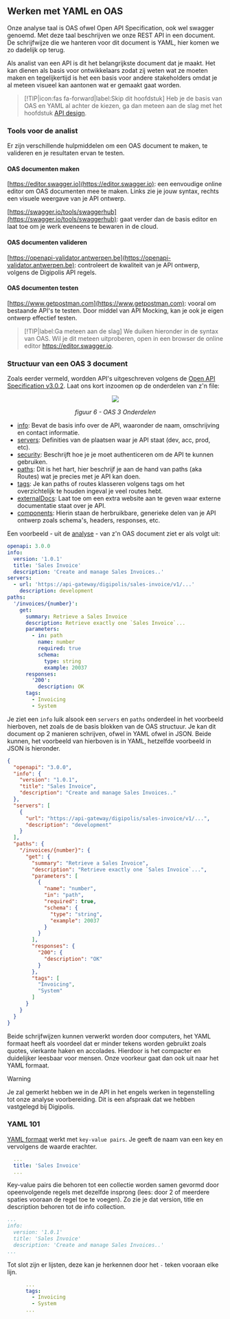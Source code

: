 ## Werken met YAML en OAS

Onze analyse taal is OAS ofwel Open API Specification, ook wel swagger genoemd. Met deze taal beschrijven we onze REST API in een document. De schrijfwijze die we hanteren voor dit document is YAML, hier komen we zo dadelijk op terug.

Als analist van een API is dit het belangrijkste document dat je maakt. Het kan dienen als basis voor ontwikkelaars zodat zij weten wat ze moeten maken en tegelijkertijd is het een basis voor andere stakeholders omdat je al meteen visueel kan aantonen wat er gemaakt gaat worden.

>[!TIP|icon:fas fa-forward|label:Skip dit hoofdstuk]
> Heb je de basis van OAS en YAML al achter de kiezen, ga dan meteen aan de slag met het hoofdstuk [API design](/content/designers/design).

### Tools voor de analist

Er zijn verschillende hulpmiddelen om een OAS document te maken, te valideren en je resultaten ervan te testen.

#### OAS documenten maken
[https://editor.swagger.io](https://editor.swagger.io): een eenvoudige online editor om OAS documenten mee te maken. Links zie je jouw syntax, rechts een visuele weergave van je API ontwerp.

[https://swagger.io/tools/swaggerhub](https://swagger.io/tools/swaggerhub): gaat verder dan de basis editor en laat toe om je werk eveneens te bewaren in de cloud.


#### OAS documenten valideren
[https://openapi-validator.antwerpen.be](https://openapi-validator.antwerpen.be): controleert de kwaliteit van je API ontwerp, volgens de Digipolis API regels.

#### OAS documenten testen
[https://www.getpostman.com](https://www.getpostman.com): vooral om bestaande API's te testen. Door middel van API Mocking, kan je ook je eigen ontwerp effectief testen.

>[!TIP|label:Ga meteen aan de slag]
> We duiken hieronder in de syntax van OAS. Wil je dit meteen uitproberen, open in een browser de online editor https://editor.swagger.io.

### Structuur van een OAS 3 document

Zoals eerder vermeld, wordden API's uitgeschreven volgens de [Open API Specification v3.0.2](https://swagger.io/specification). Laat ons kort inzoomen op de onderdelen van z'n file:

<a class="anchor" id="figuur-6"></a>
<p align="center">
  <img src="content/images/openapi3structure.png">
  <div align="center"><i>figuur 6 - OAS 3 Onderdelen</i></div>
</p>

- [info](https://github.com/OAI/OpenAPI-Specification/blob/master/versions/3.0.2.md#infoObject): Bevat de basis info over de API, waaronder de naam, omschrijving en contact informatie.
- [servers](https://swagger.io/docs/specification/api-host-and-base-path/): Definities van de plaatsen waar je API staat (dev, acc, prod, etc).
- [security](https://swagger.io/docs/specification/authentication/): Beschrijft hoe je je moet authenticeren om de API te kunnen gebruiken.
- [paths](https://swagger.io/docs/specification/paths-and-operations/): Dit is het hart, hier beschrijf je aan de hand van paths (aka Routes) wat je precies met je API kan doen.
- [tags](https://swagger.io/specification/#tagObject): Je kan paths of routes klasseren volgens tags om het overzichtelijk te houden ingeval je veel routes hebt.
- [externalDocs](https://swagger.io/specification/#externalDocumentationObject): Laat toe om een extra website aan te geven waar externe documentatie staat over je API.
- [components](https://github.com/OAI/OpenAPI-Specification/blob/master/versions/3.0.2.md#components-object): Hierin staan de herbruikbare, generieke delen van je API ontwerp zoals schema's, headers, responses, etc.

Een voorbeeld - uit de [analyse](/content/designers/analysis) - van z'n OAS document ziet er  als volgt uit:

```yaml
openapi: 3.0.0
info:
  version: '1.0.1'
  title: 'Sales Invoice'
  description: 'Create and manage Sales Invoices..'
servers:
  - url: 'https://api-gateway/digipolis/sales-invoice/v1/...'
    description: development
paths:
  '/invoices/{number}':
    get:
      summary: Retrieve a Sales Invoice
      description: Retrieve exactly one `Sales Invoice`...
      parameters:
        - in: path
          name: number
          required: true
          schema:
            type: string
            example: 20037
      responses:
        '200':
          description: OK
      tags:
        - Invoicing
        - System
```

Je ziet een `info` luik alsook een `servers` en `paths` onderdeel in het voorbeeld hierboven, net zoals de de basis blokken van de OAS structuur. Je kan dit document op 2 manieren schrijven, ofwel in YAML ofwel in JSON. Beide kunnen, het voorbeeld van hierboven is in YAML, hetzelfde voorbeeld in JSON is hieronder.

```json
{
  "openapi": "3.0.0",
  "info": {
    "version": "1.0.1",
    "title": "Sales Invoice",
    "description": "Create and manage Sales Invoices.."
  },
  "servers": [
    {
      "url": "https://api-gateway/digipolis/sales-invoice/v1/...",
      "description": "development"
    }
  ],
  "paths": {
    "/invoices/{number}": {
      "get": {
        "summary": "Retrieve a Sales Invoice",
        "description": "Retrieve exactly one `Sales Invoice`...",
        "parameters": [
          {
            "name": "number",
            "in": "path",
            "required": true,
            "schema": {
              "type": "string",
              "example": 20037
            }
          }
        ],
        "responses": {
          "200": {
            "description": "OK"
          }
        },
        "tags": [
          "Invoicing",
          "System"
        ]
      }
    }
  }
}
```

Beide schrijfwijzen kunnen verwerkt worden door computers, het YAML formaat heeft als voordeel dat er minder tekens worden gebruikt zoals quotes, vierkante haken en accolades. Hierdoor is het compacter en duidelijker leesbaar voor mensen. Onze voorkeur gaat dan ook uit naar het YAML formaat.

>[!WARNING]
> Je zal gemerkt hebben we in de API in het engels werken in tegenstelling tot onze analyse voorbereiding. Dit is een afspraak dat we hebben vastgelegd bij Digipolis.

### YAML 101

[YAML formaat](https://en.wikipedia.org/wiki/YAML) werkt met `key-value pairs`. Je geeft de naam van een key en vervolgens de waarde erachter.

```yaml
  ...
  title: 'Sales Invoice'
  ...
```

Key-value pairs die behoren tot een collectie worden samen gevormd door opeenvolgende regels met dezelfde insprong  (lees: door 2 of meerdere spaties vooraan de regel toe te voegen). Zo zie je dat version, title en description behoren tot de info collection.

```yaml
...
info:
  version: '1.0.1'
  title: 'Sales Invoice'
  description: 'Create and manage Sales Invoices..'
...
```

Tot slot zijn er lijsten, deze kan je herkennen door het `-` teken vooraan elke lijn.

```yaml
      ...
      tags:
        - Invoicing
        - System
      ...
```

